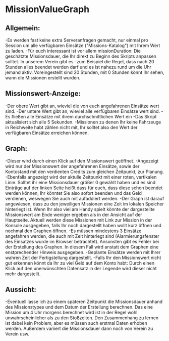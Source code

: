 # MissionValueGraph
## Allgemein:
-Es werden fast keine extra Serveranfragen gemacht, nur einmal pro Session um alle verfügbaren Einsätze ("Missions-Katalog") mit Ihrem Wert zu laden.
-Für euch interessant ist vor allem missionDuration: Die geschätzte Missionsdauer, die Ihr direkt zu Beginn des Skripts anpassen solltet. In unserem Verein gibt es -zum Beispiel die Regel, dass nach 20 Stunden alles beendet werden darf und es ist nahezu rund um die Uhr jemand aktiv. Voreingestellt sind 20 Stunden, mit 0 Stunden könnt Ihr sehen, wann die Missionen erstellt wurden.

## Missionswert-Anzeige:
-Der obere Wert gibt an, wieviel die von euch angefahrenen Einsätze wert sind.
-Der untere Wert gibt an, wieviel alle verfügbaren Einsätze wert sind.
-Es fließen alle Einsätze mit ihrem durchschnittlichen Wert ein
-Das Skript aktualisiert sich alle 5 Sekunden.
-Missionen zu denen Ihr keine Fahrzeuge in Reichweite habt zählen nicht mit, Ihr solltet also den Wert der verfügbaren Einsätze erreichen können.

## Graph:
-Dieser wird durch einen Klick auf den Missionswert geöffnet.
-Angezeigt wird nur der Missionswert der angefahrenen Einsätze, sowie der Kontostand mit den verdienten Credits zum gleichen Zeitpunkt, zur Planung.
-Ebenfalls angezeigt wird der aktulle Zeitpunkt mit einer roten, vertikalen Linie. Solltet ihr eine Missionsdauer größer 0 gewählt haben und es sind Einträge auf der linken Seite heißt dass für euch, dass diese schon beendet werden können, Ihr könntet Sie also sofort beenden und das Geld verdienen, weswegen Sie auch mit aufaddiert werden.
-Der Graph ist darauf angewiesen, dass zu den jeweiligen Missionen eine Zeit im lokalen Speicher hinterlegt ist. Wenn Ihr also viel am Handy spielt könnte der dargestellte Missionswert am Ende weniger ergeben als in der Ansicht auf der Hauptseite. Aktuell werden diese Missionen mit Link zur Mission in der Konsole ausgegeben, falls Ihr noch dargestellt haben wollt kurz öffnen und nochmal den Graphen öffnen.
-Es müssen mindestens 3 Einsätze angefahren werden, die auch mit Zeit hinterlegt sind (Alarmierungsfenster des Einsatzes wurde im Browser betrachtet). Ansonsten gibt es Fehler bei der Erstellung des Graphen. In diesem Fall wird anstatt dem Graphen eine enstprechender Hinweis ausgegeben.
-Geplante Einsätze werden mit Ihrer wahren Zeit der Fertigstellung dargestellt.
-Falls Ihr den Missionswert nicht gut erkennen könnt da Ihr zu viel Geld auf dem Konto habt: Durch einen Klick auf den unerwünschten Datensatz in der Legende wird dieser nicht mehr dargestellt.

## Aussicht:
-Eventuell lasse ich zu einem späteren Zeitpunkt die Missionsdauer anhand des Missionstypes und dem Datum der Erstellung berechnen. Das eine Mission um 4 Uhr morgens berechnet wird ist in der Regel wohl unwahrscheinlicher als zu den Stoßzeiten. Den Zusammenhang zu lernen ist dabei kein Problem, aber es müssen auch erstmal Daten erhoben werden. Außerdem variiert die Missionsdauer dann noch von Verein zu Verein usw.
